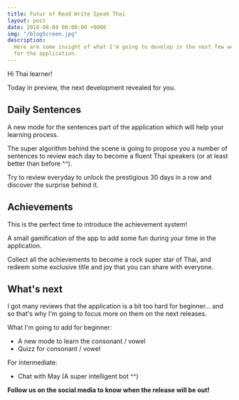 ```yaml
---
title: Futur of Read Write Speak Thai
layout: post
date: 2018-08-04 00:00:00 +0000
img: "/blogScreen.jpg"
description:
  Here are some insight of what I'm going to develop in the next few weeks
  for the application.
---
```


Hi Thai learner!

Today in preview, the next development revealed for you.

## Daily Sentences

A new mode for the sentences part of the application which will help your learning process.

The super algorithm behind the scene is going to propose you a number of sentences to review each day to become a fluent Thai speakers (or at least better than before ^^).

Try to review everyday to unlock the prestigious 30 days in a row and discover the surprise behind it.

## Achievements

This is the perfect time to introduce the achievement system!

A small gamification of the app to add some fun during your time in the application.

Collect all the achievements to become a rock super star of Thai, and redeem some exclusive title and joy that you can share with everyone.

## What's next

I got many reviews that the application is a bit too hard for beginner... and so that's why I'm going to focus more on them on the next releases.

What I'm going to add for beginner:

- A new mode to learn the consonant / vowel
- Quizz for consonant / vowel

For intermediate:

- Chat with May (A super intelligent bot ^^)

**Follow us on the social media to know when the release will be out!**
